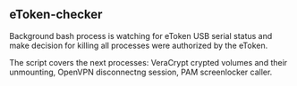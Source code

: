 ## eToken-checker

Background bash process is watching for eToken USB serial status and make decision
for killing all processes were authorized by the eToken.

The script covers the next processes: VeraCrypt crypted volumes and their unmounting, OpenVPN disconnectng session, PAM screenlocker caller.
